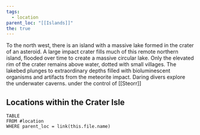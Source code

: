 ```yaml
---
tags:
  - location
parent_loc: "[[Islands]]"
the: true
---
```


To the north west, there is an island with a massive lake formed in the crater of an asteroid.
A large impact crater fills much of this remote northern island, flooded over time to create a massive circular lake. Only the elevated rim of the crater remains above water, dotted with small villages. The lakebed plunges to extraordinary depths filled with bioluminescent organisms and artifacts from the meteorite impact. Daring divers explore the underwater caverns.
under the control of [[Steorr]] 

## Locations within the Crater Isle
```dataview
TABLE
FROM #location
WHERE parent_loc = link(this.file.name)
```
